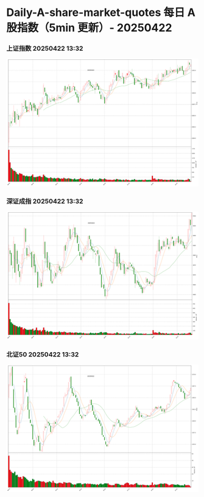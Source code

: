
# Daily-A-share-market-quotes 每日 A 股指数（5min 更新）- 20250422

### 上证指数 20250422 13:32
![](./fig/2025/4/20250422-sh000001.png)

### 深证成指 20250422 13:32
![](./fig/2025/4/20250422-sz399001.png)

### 北证50 20250422 13:32
![](./fig/2025/4/20250422-bj899050.png)
